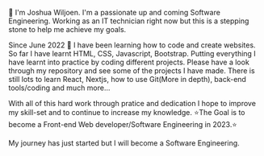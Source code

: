 👋 I'm Joshua Wiljoen. I'm a passionate up and coming Software Engineering. 
Working as an IT technician right now but this is a stepping stone to help me achieve my goals. 

Since June 2022 :date: I have been learning how to code and create websites. So far I have learnt HTML, CSS, Javascript, Bootstrap. Putting everything I have learnt into practice by coding different projects. Please have a look through my repository and see some of the projects I have made. 
There is still lots to learn React, Nextjs, how to use Git(More in depth), back-end tools/coding and much more...

With all of this hard work through pratice and dedication I hope to improve my skill-set and to continue to increase my knowledge. 
:star:The Goal is to become a Front-end Web developer/Software Engineering in 2023.:star: 



My journey has just started but I will become a Software Engineering.
